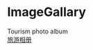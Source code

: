 # ImageGallary
Tourism photo album <br>
<a href="https://cold-code.github.io/ImageGallary/https://github.com/cold-code/ImageGallary/blob/master/HTML/index.html" title="旅游相册">旅游相册</a>
